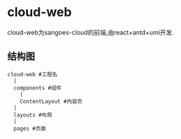 # cloud-web

cloud-web为sangoes-cloud的前端,由react+antd+umi开发.

## 结构图

    cloud-web #工程名
      |
      components #组件
        |
        ContentLayout #内容页
      |
      layouts #布局
      |
      pages #页面

